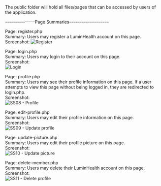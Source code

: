 The public folder will hold all files/pages that can be accessed by users of the application.

---------------Page Summaries--------------------

Page: register.php  
Summary: Users may register a LuminHealth account on this page.  
Screenshot:
![Register](https://user-images.githubusercontent.com/40231621/187822660-09f90226-38e2-494c-a0a5-191793706704.jpg)  
  
Page: login.php  
Summary: Users may login to their account on this page.  
Screenshot:  
![Login](https://user-images.githubusercontent.com/40231621/188530919-06fcc0b1-6e99-4792-86dd-35dc2c07a3af.jpg)  

Page: profile.php  
Summary: Users may see their profile information on this page. If a user attempts to view this page without being logged in, they are redirected to login.php.  
Screenshot:  
![SS08 - Profile](https://user-images.githubusercontent.com/40231621/189794033-d3017296-517d-4267-9bda-356b282e215c.jpg)  

Page: edit-profile.php  
Summary: Users may edit their profile information on this page.  
Screenshot:  
![SS09 - Update profile](https://user-images.githubusercontent.com/40231621/189794168-c2f687a6-3ebe-4470-9e5b-cb54ebff68f7.jpg)  

Page: update-picture.php  
Summary: Users may edit their profile picture on this page.  
Screenshot:  
![SS10 - Update picture](https://user-images.githubusercontent.com/40231621/189794302-4af7c0f1-985b-483a-9baf-a7cf411a3a91.jpg)  

Page: delete-member.php  
Summary: Users may delete their LuminHealth account on this page.  
Screenshot:  
![SS11 - Delete profile](https://user-images.githubusercontent.com/40231621/189794394-c2e3de2a-d935-4205-b662-53d0e73c248c.jpg)  

